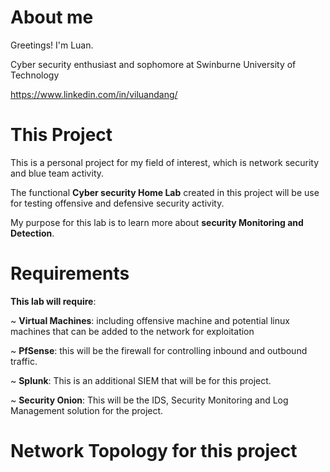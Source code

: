 # About me

Greetings! I'm Luan.

Cyber security enthusiast and sophomore at Swinburne University of Technology

https://www.linkedin.com/in/viluandang/

# This Project

This is a personal project for my field of interest, which is network security and blue team activity. 

The functional **Cyber security Home Lab** created in this project will be use for testing offensive and defensive security activity.

My purpose for this lab is to learn more about **security Monitoring and Detection**.

# Requirements

**This lab will require**:

~ **Virtual Machines**: including offensive machine and potential linux machines that can be added to the network for exploitation

~ **PfSense**: this will be the firewall for controlling inbound and outbound traffic.

~ **Splunk**: This is an additional SIEM that will be for this project.

~ **Security Onion**: This will be the IDS, Security Monitoring and Log Management solution for the project.

# Network Topology for this project